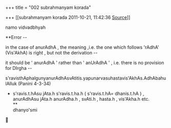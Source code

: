 +++
title = "002 subrahmanyam korada"

+++
[[subrahmanyam korada	2011-10-21, 11:42:36 [Source](https://groups.google.com/g/bvparishat/c/NPRWV46eTqI)]]



namo vidvadbhyah  
  
**Error --  
  
in the case of anurAdhA , the meaning ,i.e. the one which follows 'rAdhA' (Vis'AkhA) is right , but not the derivation --  
  
it should be ' anurAdhA ' rather than ' anUrAdhA ' , i.e. there is no provision for DIrgha --  
  
s'ravisthAphalgunyanurAdhAsvAtitis.yapunarvasuhastavis'AkhAs.AdhAbahulAlluk (Panini 4-3-34)  
  
- s'ravis.t.hAsu jAta.h s'ravis.t.ha.h ( s'ravis.t.hA= dhanis.t.hA ) , anurAdhAsu jAta.h anurAdha.h , svAti.h , hasta.h , vis'Akha.h etc.  
**  
dhanyo'smi



